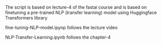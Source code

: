 The script is based on lecture-4 of the fastai course and is based on finetuning a pre-trained NLP (transfer learning) model using Huggingface Transformers library

fine-tuning-NLP-model.ipynp follows the lecture video

NLP-Transfer-Learning.ipynb follows the chapter-4
